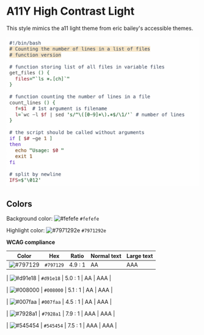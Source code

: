 # A11Y High Contrast Light

This style mimics the a11 light theme from eric bailey's accessible themes.

![Screenshot of the a11y-high-contrast-light theme in a bash script](./images/a11y-high-contrast-light.png)

## Colors

Background color: ![#fefefe](https://via.placeholder.com/20/fefefe/fefefe.png) `#fefefe`

Highlight color: ![#7971292e](https://via.placeholder.com/20/7971292e/7971292e.png) `#7971292e`

**WCAG compliance**

| Color                                                        | Hex       | Ratio   | Normal text | Large text |
| ------------------------------------------------------------ | --------- | ------- | ----------- | ---------- |
| ![#797129](https://via.placeholder.com/20/797129/797129.png) | `#797129` | 4.9 : 1 | AA          | AAA        |

| ![#d91e18](https://via.placeholder.com/20/d91e18/d91e18.png) | `#d91e18` | 5.0 : 1 | AA | AAA |

| ![#008000](https://via.placeholder.com/20/008000/008000.png) | `#008000` | 5.1 : 1 | AA | AAA |

| ![#007faa](https://via.placeholder.com/20/007faa/007faa.png) | `#007faa` | 4.5 : 1 | AA | AAA |

| ![#7928a1](https://via.placeholder.com/20/7928a1/7928a1.png) | `#7928a1` | 7.9 : 1 | AAA | AAA |

| ![#545454](https://via.placeholder.com/20/545454/545454.png) | `#545454` | 7.5 : 1 | AAA | AAA |
